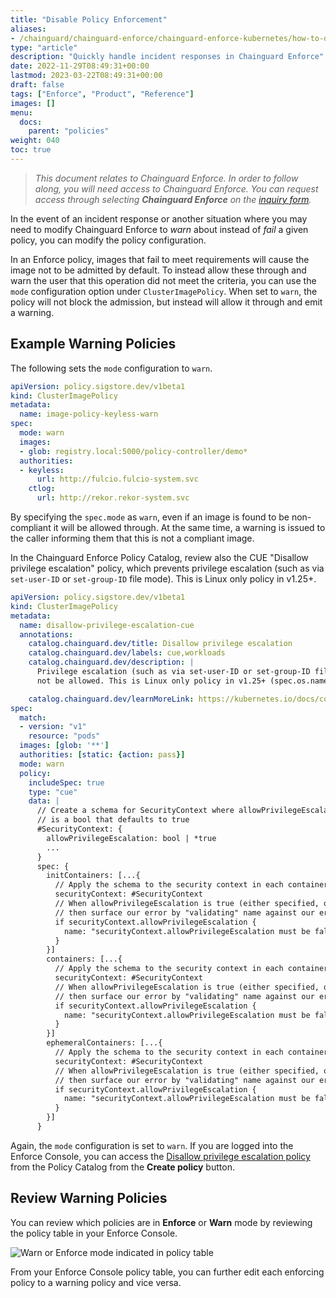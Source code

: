 ```yaml
---
title: "Disable Policy Enforcement"
aliases:
- /chainguard/chainguard-enforce/chainguard-enforce-kubernetes/how-to-disable-policy-enforcement/
type: "article"
description: "Quickly handle incident responses in Chainguard Enforce"
date: 2022-11-29T08:49:31+00:00
lastmod: 2023-03-22T08:49:31+00:00
draft: false
tags: ["Enforce", "Product", "Reference"]
images: []
menu:
  docs:
    parent: "policies"
weight: 040
toc: true
---
```


> _This document relates to Chainguard Enforce. In order to follow along, you will need access to Chainguard Enforce. You can request access through selecting **Chainguard Enforce** on the [inquiry form](https://www.chainguard.dev/contact?utm_source=docs)._

In the event of an incident response or another situation where you may need to modify Chainguard Enforce to _warn_ about instead of _fail_ a given policy, you can modify the policy configuration.

In an Enforce policy, images that fail to meet requirements will cause the image not to be admitted by default. To instead allow these through and warn the user that this operation did not meet the criteria, you can use the `mode` configuration option under `ClusterImagePolicy`. When set to `warn`, the policy will not block the admission, but instead will allow it through and emit a warning.

## Example Warning Policies

The following sets the `mode` configuration to `warn`.

```yaml
apiVersion: policy.sigstore.dev/v1beta1
kind: ClusterImagePolicy
metadata:
  name: image-policy-keyless-warn
spec:
  mode: warn
  images:
  - glob: registry.local:5000/policy-controller/demo*
  authorities:
  - keyless:
      url: http://fulcio.fulcio-system.svc
    ctlog:
      url: http://rekor.rekor-system.svc
```

By specifying the `spec.mode` as `warn`, even if an image is found to be non-compliant it will be allowed through. At the same time, a warning is issued to the caller informing them that this is not a compliant image.

In the Chainguard Enforce Policy Catalog, review also the CUE "Disallow privilege escalation" policy, which prevents privilege escalation (such as via `set-user-ID` or `set-group-ID` file mode). This is Linux only policy in v1.25+.

```yaml
apiVersion: policy.sigstore.dev/v1beta1
kind: ClusterImagePolicy
metadata:
  name: disallow-privilege-escalation-cue
  annotations:
    catalog.chainguard.dev/title: Disallow privilege escalation
    catalog.chainguard.dev/labels: cue,workloads
    catalog.chainguard.dev/description: |
      Privilege escalation (such as via set-user-ID or set-group-ID file mode) should
      not be allowed. This is Linux only policy in v1.25+ (spec.os.name != windows)

    catalog.chainguard.dev/learnMoreLink: https://kubernetes.io/docs/concepts/security/pod-security-standards/#baseline
spec:
  match:
  - version: "v1"
    resource: "pods"
  images: [glob: '**']
  authorities: [static: {action: pass}]
  mode: warn
  policy:
    includeSpec: true
    type: "cue"
    data: |
      // Create a schema for SecurityContext where allowPrivilegeEscalation
      // is a bool that defaults to true
      #SecurityContext: {
        allowPrivilegeEscalation: bool | *true
        ...
      }
      spec: {
        initContainers: [...{
          // Apply the schema to the security context in each container.
          securityContext: #SecurityContext
          // When allowPrivilegeEscalation is true (either specified, or by default)
          // then surface our error by "validating" name against our error string.
          if securityContext.allowPrivilegeEscalation {
            name: "securityContext.allowPrivilegeEscalation must be false"
          }
        }]
        containers: [...{
          // Apply the schema to the security context in each container.
          securityContext: #SecurityContext
          // When allowPrivilegeEscalation is true (either specified, or by default)
          // then surface our error by "validating" name against our error string.
          if securityContext.allowPrivilegeEscalation {
            name: "securityContext.allowPrivilegeEscalation must be false"
          }
        }]
        ephemeralContainers: [...{
          // Apply the schema to the security context in each container.
          securityContext: #SecurityContext
          // When allowPrivilegeEscalation is true (either specified, or by default)
          // then surface our error by "validating" name against our error string.
          if securityContext.allowPrivilegeEscalation {
            name: "securityContext.allowPrivilegeEscalation must be false"
          }
        }]
      }
```

Again, the `mode` configuration is set to `warn`. If you are logged into the Enforce Console, you can access the [Disallow privilege escalation policy](https://console.enforce.dev/policies/catalog/create/disallow-privilege-escalation-cue) from the Policy Catalog from the **Create policy** button.

## Review Warning Policies

You can review which policies are in **Enforce** or **Warn** mode by reviewing the policy table in your Enforce Console.

![Warn or Enforce mode indicated in policy table](/chainguard/chainguard-enforce/policies/chainguard-policies-ui/enforce-console-warn-enforce-mode_hu3b0eaea9ffe2caf7848b0a93077fa970_51901_900x0_resize_box_3.png)

From your Enforce Console policy table, you can further edit each enforcing policy to a warning policy and vice versa.